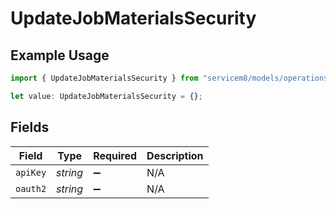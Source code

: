 # UpdateJobMaterialsSecurity

## Example Usage

```typescript
import { UpdateJobMaterialsSecurity } from "servicem8/models/operations";

let value: UpdateJobMaterialsSecurity = {};
```

## Fields

| Field              | Type               | Required           | Description        |
| ------------------ | ------------------ | ------------------ | ------------------ |
| `apiKey`           | *string*           | :heavy_minus_sign: | N/A                |
| `oauth2`           | *string*           | :heavy_minus_sign: | N/A                |
